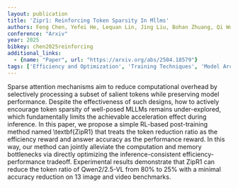 ```yaml
---
layout: publication
title: 'Zipr1: Reinforcing Token Sparsity In Mllms'
authors: Feng Chen, Yefei He, Lequan Lin, Jing Liu, Bohan Zhuang, Qi Wu
conference: "Arxiv"
year: 2025
bibkey: chen2025reinforcing
additional_links:
  - {name: "Paper", url: "https://arxiv.org/abs/2504.18579"}
tags: ['Efficiency and Optimization', 'Training Techniques', 'Model Architecture', 'Reinforcement Learning', 'RAG', 'Transformer', 'Attention Mechanism']
---
```

Sparse attention mechanisms aim to reduce computational overhead by
selectively processing a subset of salient tokens while preserving model
performance. Despite the effectiveness of such designs, how to actively
encourage token sparsity of well-posed MLLMs remains under-explored, which
fundamentally limits the achievable acceleration effect during inference. In
this paper, we propose a simple RL-based post-training method named
\textbf\{ZipR1\} that treats the token reduction ratio as the efficiency reward
and answer accuracy as the performance reward.
  In this way, our method can jointly alleviate the computation and memory
bottlenecks via directly optimizing the inference-consistent
efficiency-performance tradeoff. Experimental results demonstrate that ZipR1
can reduce the token ratio of Qwen2/2.5-VL from 80% to 25% with a minimal
accuracy reduction on 13 image and video benchmarks.
